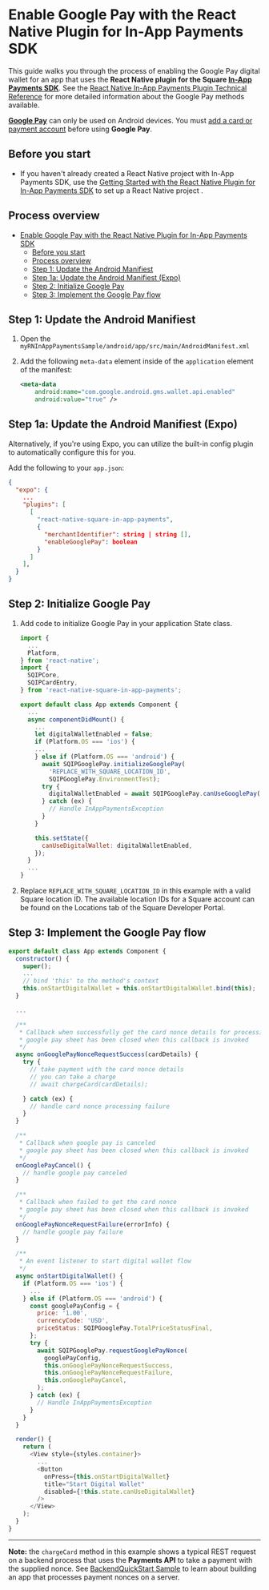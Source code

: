 # Enable Google Pay with the React Native Plugin for In-App Payments SDK

This guide walks you through the process of enabling the Google Pay digital wallet
for an app that uses the **React Native plugin for the Square [In-App Payments SDK]**. See the [React Native In-App Payments Plugin Technical Reference](reference.md)
for more detailed information about the Google Pay methods available.

**[Google Pay]** can only be used on Android devices. You must [add a card or payment account] before using **Google Pay**.

## Before you start

- If you haven't already created a React Native project with In-App Payments SDK, use the [Getting Started with the React Native Plugin for In-App Payments SDK](get-started.md) to
  set up a React Native project .

## Process overview

- [Enable Google Pay with the React Native Plugin for In-App Payments SDK](#enable-google-pay-with-the-react-native-plugin-for-in-app-payments-sdk)
  - [Before you start](#before-you-start)
  - [Process overview](#process-overview)
  - [Step 1: Update the Android Manifiest](#step-1-update-the-android-manifiest)
  - [Step 1a: Update the Android Manifiest (Expo)](#step-1a-update-the-android-manifiest-expo)
  - [Step 2: Initialize Google Pay](#step-2-initialize-google-pay)
  - [Step 3: Implement the Google Pay flow](#step-3-implement-the-google-pay-flow)

## Step 1: Update the Android Manifiest

1. Open the `myRNInAppPaymentsSample/android/app/src/main/AndroidManifest.xml`
2. Add the following `meta-data` element inside of the `application` element of the manifest:

   ```xml
   <meta-data
       android:name="com.google.android.gms.wallet.api.enabled"
       android:value="true" />
   ```

## Step 1a: Update the Android Manifiest (Expo)

Alternatively, if you're using Expo, you can utilize the built-in config plugin to automatically configure this for you.

Add the following to your `app.json`:

```json
{
  "expo": {
    ...
    "plugins": [
      [
        "react-native-square-in-app-payments",
        {
          "merchantIdentifier": string | string [],
          "enableGooglePay": boolean
        }
      ]
    ],
  }
}
```

## Step 2: Initialize Google Pay

1. Add code to initialize Google Pay in your application State class.

   ```javascript
   import {
     ...
     Platform,
   } from 'react-native';
   import {
     SQIPCore,
     SQIPCardEntry,
   } from 'react-native-square-in-app-payments';

   export default class App extends Component {
     ...
     async componentDidMount() {
       ...
       let digitalWalletEnabled = false;
       if (Platform.OS === 'ios') {
       ...
       } else if (Platform.OS === 'android') {
         await SQIPGooglePay.initializeGooglePay(
           'REPLACE_WITH_SQUARE_LOCATION_ID',
           SQIPGooglePay.EnvironmentTest);
         try {
           digitalWalletEnabled = await SQIPGooglePay.canUseGooglePay();
         } catch (ex) {
           // Handle InAppPaymentsException
         }
       }

       this.setState({
         canUseDigitalWallet: digitalWalletEnabled,
       });
     }
     ...
   }
   ```

1. Replace `REPLACE_WITH_SQUARE_LOCATION_ID` in this example with a valid Square location ID.
   The available location IDs for a Square account can be found on the Locations tab
   of the Square Developer Portal.

## Step 3: Implement the Google Pay flow

```javascript
export default class App extends Component {
  constructor() {
    super();
    ...
    // bind 'this' to the method's context
    this.onStartDigitalWallet = this.onStartDigitalWallet.bind(this);
  }

  ...

  /**
   * Callback when successfully get the card nonce details for processig
   * google pay sheet has been closed when this callback is invoked
   */
  async onGooglePayNonceRequestSuccess(cardDetails) {
    try {
      // take payment with the card nonce details
      // you can take a charge
      // await chargeCard(cardDetails);

    } catch (ex) {
      // handle card nonce processing failure
    }
  }

  /**
   * Callback when google pay is canceled
   * google pay sheet has been closed when this callback is invoked
   */
  onGooglePayCancel() {
    // handle google pay canceled
  }

  /**
   * Callback when failed to get the card nonce
   * google pay sheet has been closed when this callback is invoked
   */
  onGooglePayNonceRequestFailure(errorInfo) {
    // handle google pay failure
  }

  /**
   * An event listener to start digital wallet flow
   */
  async onStartDigitalWallet() {
    if (Platform.OS === 'ios') {
      ...
    } else if (Platform.OS === 'android') {
      const googlePayConfig = {
        price: '1.00',
        currencyCode: 'USD',
        priceStatus: SQIPGooglePay.TotalPriceStatusFinal,
      };
      try {
        await SQIPGooglePay.requestGooglePayNonce(
          googlePayConfig,
          this.onGooglePayNonceRequestSuccess,
          this.onGooglePayNonceRequestFailure,
          this.onGooglePayCancel,
        );
      } catch (ex) {
        // Handle InAppPaymentsException
      }
    }
  }

  render() {
    return (
      <View style={styles.container}>
        ...
        <Button
          onPress={this.onStartDigitalWallet}
          title="Start Digital Wallet"
          disabled={!this.state.canUseDigitalWallet}
        />
      </View>
    );
  }
}
```

---

**Note:** the `chargeCard` method in this example shows a typical REST request on a backend process
that uses the **Payments API** to take a payment with the supplied nonce.
See [BackendQuickStart Sample] to learn about building an app that processes payment nonces on a server.

[//]: # "Link anchor definitions"
[in-app payments sdk]: https://developer.squareup.com/docs/in-app-payments-sdk/what-it-does
[square dashboard]: https://squareup.com/dashboard/
[testing mobile apps]: https://developer.squareup.com/docs/testing/mobile
[squareup.com/activate]: https://squareup.com/activate
[square application dashboard]: https://connect.squareup.com/apps/
[root readme]: ../README.md
[react native getting started]: https://facebook.github.io/react-native/docs/getting-started.html
[google pay]: https://developers.google.com/pay/api/android/overview
[google pay methods]: https://developers.google.com/pay/api/android/reference/client
[google pay objects]: https://developers.google.com/pay/api/android/reference/object
[backendquickstart sample]: https://github.com/square/in-app-payments-server-quickstart
[add a card or payment account]: https://support.google.com/pay/answer/7625139?visit_id=636775920124642581-1648826871&rd=1
